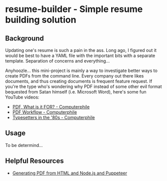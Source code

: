 # resume-builder - Simple resume building solution

## Background

Updating one's resume is such a pain in the ass. Long ago, I figured
out it would be best to have a YAML file with the important bits with a
separate template. Separation of concerns and everything...

Anyhoozle... this mini-project is mainly a way to investigate better
ways to create PDFs from the command line. Every company out there
likes documents, and thus creating documents is frequent feature
request. If you're the type who's wondering why PDF instead of
some other evil format bequested from Satan himself (i.e. Microsoft Word),
here's some fun YouTube videos:

* [PDF, What is it FOR? - Computerphile](https://www.youtube.com/watch?v=48tFB_sjHgY)
* [PDF Workflow - Computerphile](https://www.youtube.com/watch?v=-cFOsAzigyQ)
* [Typesetters in the '80s - Computerphile](https://www.youtube.com/watch?v=XvwNKpDUkiE)

## Usage

To be determind...

## Helpful Resources

* [Generating PDF from HTML and Node.js and Puppeteer](https://blog.risingstack.com/pdf-from-html-node-js-puppeteer/)

